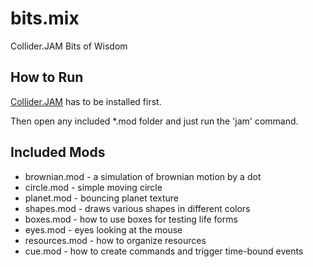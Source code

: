 # bits.mix
Collider.JAM Bits of Wisdom

## How to Run

[Collider.JAM](https://github.com/invider/collider.jam)
has to be installed first.

Then open any included \*.mod folder
and just run the 'jam' command.

## Included Mods

* brownian.mod - a simulation of brownian motion by a dot
* circle.mod - simple moving circle
* planet.mod - bouncing planet texture
* shapes.mod - draws various shapes in different colors
* boxes.mod - how to use boxes for testing life forms
* eyes.mod - eyes looking at the mouse
* resources.mod - how to organize resources
* cue.mod - how to create commands and trigger time-bound events

